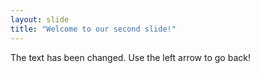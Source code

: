 ```yaml
---
layout: slide
title: "Welcome to our second slide!"
---
```

The text has been changed.
Use the left arrow to go back!
